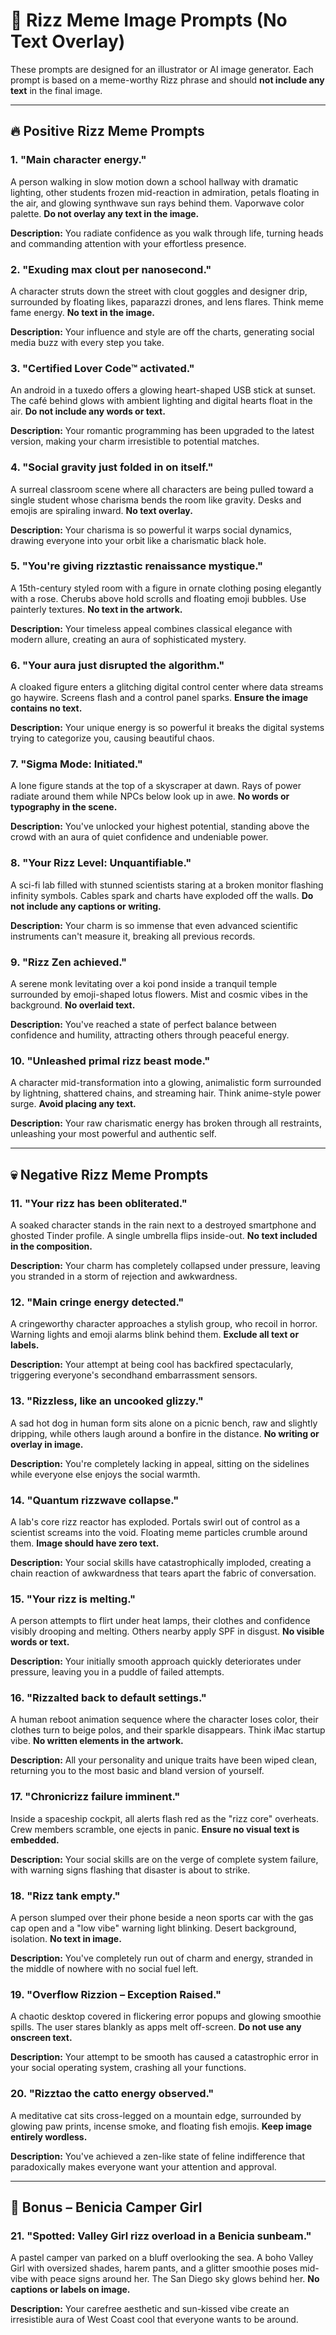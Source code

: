 
# 🎨 Rizz Meme Image Prompts (No Text Overlay)

These prompts are designed for an illustrator or AI image generator. Each prompt is based on a meme-worthy Rizz phrase and should **not include any text** in the final image.

---

## 🔥 Positive Rizz Meme Prompts

### 1. "Main character energy."
A person walking in slow motion down a school hallway with dramatic lighting, other students frozen mid-reaction in admiration, petals floating in the air, and glowing synthwave sun rays behind them. Vaporwave color palette. **Do not overlay any text in the image.**

**Description:** You radiate confidence as you walk through life, turning heads and commanding attention with your effortless presence.

### 2. "Exuding max clout per nanosecond."
A character struts down the street with clout goggles and designer drip, surrounded by floating likes, paparazzi drones, and lens flares. Think meme fame energy. **No text in the image.**

**Description:** Your influence and style are off the charts, generating social media buzz with every step you take.

### 3. "Certified Lover Code™ activated."
An android in a tuxedo offers a glowing heart-shaped USB stick at sunset. The café behind glows with ambient lighting and digital hearts float in the air. **Do not include any words or text.**

**Description:** Your romantic programming has been upgraded to the latest version, making your charm irresistible to potential matches.

### 4. "Social gravity just folded in on itself."
A surreal classroom scene where all characters are being pulled toward a single student whose charisma bends the room like gravity. Desks and emojis are spiraling inward. **No text overlay.**

**Description:** Your charisma is so powerful it warps social dynamics, drawing everyone into your orbit like a charismatic black hole.

### 5. "You're giving rizztastic renaissance mystique."
A 15th-century styled room with a figure in ornate clothing posing elegantly with a rose. Cherubs above hold scrolls and floating emoji bubbles. Use painterly textures. **No text in the artwork.**

**Description:** Your timeless appeal combines classical elegance with modern allure, creating an aura of sophisticated mystery.

### 6. "Your aura just disrupted the algorithm."
A cloaked figure enters a glitching digital control center where data streams go haywire. Screens flash and a control panel sparks. **Ensure the image contains no text.**

**Description:** Your unique energy is so powerful it breaks the digital systems trying to categorize you, causing beautiful chaos.

### 7. "Sigma Mode: Initiated."
A lone figure stands at the top of a skyscraper at dawn. Rays of power radiate around them while NPCs below look up in awe. **No words or typography in the scene.**

**Description:** You've unlocked your highest potential, standing above the crowd with an aura of quiet confidence and undeniable power.

### 8. "Your Rizz Level: Unquantifiable."
A sci-fi lab filled with stunned scientists staring at a broken monitor flashing infinity symbols. Cables spark and charts have exploded off the walls. **Do not include any captions or writing.**

**Description:** Your charm is so immense that even advanced scientific instruments can't measure it, breaking all previous records.

### 9. "Rizz Zen achieved."
A serene monk levitating over a koi pond inside a tranquil temple surrounded by emoji-shaped lotus flowers. Mist and cosmic vibes in the background. **No overlaid text.**

**Description:** You've reached a state of perfect balance between confidence and humility, attracting others through peaceful energy.

### 10. "Unleashed primal rizz beast mode."
A character mid-transformation into a glowing, animalistic form surrounded by lightning, shattered chains, and streaming hair. Think anime-style power surge. **Avoid placing any text.**

**Description:** Your raw charismatic energy has broken through all restraints, unleashing your most powerful and authentic self.

---

## 💀 Negative Rizz Meme Prompts

### 11. "Your rizz has been obliterated."
A soaked character stands in the rain next to a destroyed smartphone and ghosted Tinder profile. A single umbrella flips inside-out. **No text included in the composition.**

**Description:** Your charm has completely collapsed under pressure, leaving you stranded in a storm of rejection and awkwardness.

### 12. "Main cringe energy detected."
A cringeworthy character approaches a stylish group, who recoil in horror. Warning lights and emoji alarms blink behind them. **Exclude all text or labels.**

**Description:** Your attempt at being cool has backfired spectacularly, triggering everyone's secondhand embarrassment sensors.

### 13. "Rizzless, like an uncooked glizzy."
A sad hot dog in human form sits alone on a picnic bench, raw and slightly dripping, while others laugh around a bonfire in the distance. **No writing or overlay in image.**

**Description:** You're completely lacking in appeal, sitting on the sidelines while everyone else enjoys the social warmth.

### 14. "Quantum rizzwave collapse."
A lab's core rizz reactor has exploded. Portals swirl out of control as a scientist screams into the void. Floating meme particles crumble around them. **Image should have zero text.**

**Description:** Your social skills have catastrophically imploded, creating a chain reaction of awkwardness that tears apart the fabric of conversation.

### 15. "Your rizz is melting."
A person attempts to flirt under heat lamps, their clothes and confidence visibly drooping and melting. Others nearby apply SPF in disgust. **No visible words or text.**

**Description:** Your initially smooth approach quickly deteriorates under pressure, leaving you in a puddle of failed attempts.

### 16. "Rizzalted back to default settings."
A human reboot animation sequence where the character loses color, their clothes turn to beige polos, and their sparkle disappears. Think iMac startup vibe. **No written elements in the artwork.**

**Description:** All your personality and unique traits have been wiped clean, returning you to the most basic and bland version of yourself.

### 17. "Chronicrizz failure imminent."
Inside a spaceship cockpit, all alerts flash red as the "rizz core" overheats. Crew members scramble, one ejects in panic. **Ensure no visual text is embedded.**

**Description:** Your social skills are on the verge of complete system failure, with warning signs flashing that disaster is about to strike.

### 18. "Rizz tank empty."
A person slumped over their phone beside a neon sports car with the gas cap open and a "low vibe" warning light blinking. Desert background, isolation. **No text in image.**

**Description:** You've completely run out of charm and energy, stranded in the middle of nowhere with no social fuel left.

### 19. "Overflow Rizzion – Exception Raised."
A chaotic desktop covered in flickering error popups and glowing smoothie spills. The user stares blankly as apps melt off-screen. **Do not use any onscreen text.**

**Description:** Your attempt to be smooth has caused a catastrophic error in your social operating system, crashing all your functions.

### 20. "Rizztao the catto energy observed."
A meditative cat sits cross-legged on a mountain edge, surrounded by glowing paw prints, incense smoke, and floating fish emojis. **Keep image entirely wordless.**

**Description:** You've achieved a zen-like state of feline indifference that paradoxically makes everyone want your attention and approval.

---

## 🌸 Bonus – Benicia Camper Girl

### 21. "Spotted: Valley Girl rizz overload in a Benicia sunbeam."
A pastel camper van parked on a bluff overlooking the sea. A boho Valley Girl with oversized shades, harem pants, and a glitter smoothie poses mid-vibe with peace signs around her. The San Diego sky glows behind her. **No captions or labels on image.**

**Description:** Your carefree aesthetic and sun-kissed vibe create an irresistible aura of West Coast cool that everyone wants to be around.
